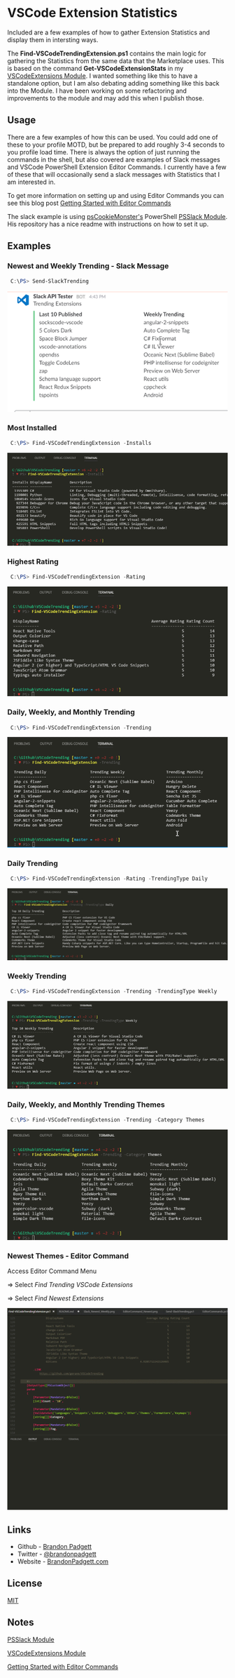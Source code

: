 ﻿# VSCode Extension Statistics

Included are a few examples of how to gather Extension Statistics and display them in intersting ways.

The **Find-VSCodeTrendingExtension.ps1** contains the main logic for gathering the Statistics from the same data that the Marketplace uses. This is based on the command **Get-VSCodeExtensionStats** in my [VSCodeExtensions Module](https://github.com/gerane/VSCodeExtensions). I wanted something like this to have a standalone option, but I am also debating adding something like this back into the Module. I have been working on some refactoring and improvements to the module and may add this when I publish those.


## Usage

There are a few examples of how this can be used. You could add one of these to your profile MOTD, but be prepared to add roughly 3-4 seconds to you profile load time. There is always the option of just running the commands in the shell, but also covered are examples of Slack messages and VSCode PowerShell Extension Editor Commands. I currently have a few of these that will occasionally send a slack messages with Statistics that I am interested in.

To get more information on setting up and using Editor Commands you can see this blog post [Getting Started with Editor Commands](http://brandonpadgett.com/powershell/Getting-Started-With-Editor-Commands/)

The slack example is using [psCookieMonster's](https://twitter.com/psCookieMonster) PowerShell [PSSlack Module](https://github.com/RamblingCookieMonster/PSSlack). His repository has a nice readme with instructions on how to set it up.


## Examples

### Newest and Weekly Trending - Slack Message

```powershell
 C:\PS> Send-SlackTrending
```

![Output](\Images\Slack_Newest_Weekly.png)


### Most Installed

```powershell
 C:\PS> Find-VSCodeTrendingExtension -Installs
```

![Output](\Images\Console_Installs.png)


### Highest Rating

```powershell
 C:\PS> Find-VSCodeTrendingExtension -Rating
```

![Output](\Images\Console_Rating.png)


### Daily, Weekly, and Monthly Trending

```powershell
 C:\PS> Find-VSCodeTrendingExtension -Trending
```

![Output](\Images\Console_Trending.png)


### Daily Trending

```powershell
 C:\PS> Find-VSCodeTrendingExtension -Rating -TrendingType Daily
```

![Output](\Images\Console_Trending_Daily.png)


### Weekly Trending

```powershell
 C:\PS> Find-VSCodeTrendingExtension -Trending -TrendingType Weekly
```

![Output](\Images\Console_Trending_Weekly.png)


### Daily, Weekly, and Monthly Trending Themes

```powershell
 C:\PS> Find-VSCodeTrendingExtension -Trending -Category Themes
```

![Output](\Images\Console_Trending_Themes.png)


### Newest Themes - Editor Command

Access Editor Command Menu

=> Select *Find Trending VSCode Extensions*

=> Select *Find Newest Extensions*

![Output](\Images\EditorCommand_Newest.gif)


## Links

- Github - [Brandon Padgett](https://github.com/gerane)
- Twitter - [@brandonpadgett](https://twitter.com/BrandonPadgett)
- Website - [BrandonPadgett.com](http://brandonpadgett.com)


## License

[MIT](LICENSE)


## Notes

[PSSlack Module](https://github.com/RamblingCookieMonster/PSSlack)

[VSCodeExtensions Module](https://github.com/gerane/VSCodeExtensions)

[Getting Started with Editor Commands](http://brandonpadgett.com/powershell/Getting-Started-With-Editor-Commands/)



